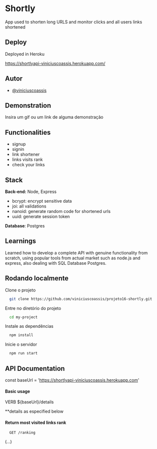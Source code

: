 
# Shortly  

App used to shorten long URLS and monitor clicks and all users links shortened




## Deploy

Deployed in Heroku


https://shortlyapi-viniciuscoassis.herokuapp.com/


## Autor

- [@viniciuscoassis](https://github.com/viniciuscoassis)


## Demonstration

Insira um gif ou um link de alguma demonstração


## Functionalities

- signup
- signin
- link shortener
- links visits rank
- check your links




## Stack

**Back-end:** Node, Express 

- bcrypt: encrypt sensitive data 
- joi: all validations
- nanoid: generate random code for shortened urls 
- uuid: generate session token

**Database**: Postgres




## Learnings

Learned how to develop a complete API with genuine functionality from scratch, using popular tools from actual market such as node.js and express, also dealing with SQL Database Postgres.

## Rodando localmente

Clone o projeto

```bash
  git clone https://github.com/viniciuscoassis/projeto16-shortly.git
```

Entre no diretório do projeto

```bash
  cd my-project
```

Instale as dependências

```bash
  npm install
```

Inicie o servidor

```bash
  npm run start
```


## API Documentation

const baseUrl = 'https://shortlyapi-viniciuscoassis.herokuapp.com'

#### Basic usage
VERB ${baseUrl}/details

**details as especified below

#### Return most visited links rank

```http
  GET /ranking
```

(...)
